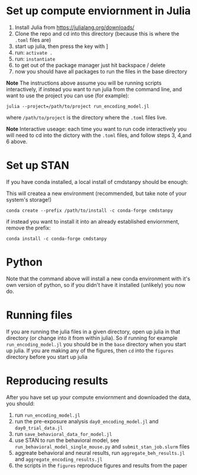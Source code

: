 # Set up compute enviornment in Julia
1. Install Julia from https://julialang.org/downloads/
2. Clone the repo and cd into this directory (because this is where the `.toml` files are)
3. start up julia, then press the key with ]
4. run: `activate .`
5. run: `instantiate`
6. to get out of the package manager just hit backspace / delete
7. now you should have all packages to run the files in the base directory

**Note** The instructions above assume you will be running scripts interactively, if instead you want to run julia from the command line, and want to use the project you can use (for example): 

`julia --project=/path/to/project run_encoding_model.jl`

where `/path/to/project` is the directory where the `.toml` files live.

**Note** Interactive useage: each time you want to run code interactively you will need to cd into the dictory with the `.toml` files, and follow steps 3, 4,and 6 above. 

# Set up STAN
If you have conda installed, a local install of cmdstanpy should be enough: 

This will createa a new environment (recommended, but take note of your system's storage!)

`conda create --prefix /path/to/install -c conda-forge cmdstanpy`

if instead you want to install it into an already established enviornment, remove the prefix: 

`conda install -c conda-forge cmdstanpy`

# Python
Note that the command above will install a new conda environment with it's own version of python, so if you didn't have it installed (unlikely) you now do. 

# Running files
If you are running the julia files in a given directory, open up julia in that directory (or change into it from within julia). So if running for example `run_encoding_model.jl` you should be in the `base` directory when you start up julia. If you are making any of the figures, then `cd` into the `figures` directory before you start up julia

# Reproducing results
After you have set up your compute enviornment and downloaded the data, you should:
1. run `run_encoding_model.jl`
2. run the pre-exposure analysis `day0_encoding_model.jl` and `day0_trial_data.jl`
3. run `save_behavioral_data_for_model.jl`
4. use STAN to run the behavioral model, see `run_behavioral_model_single_mouse.py` and `submit_stan_job.slurm` files
5. aggreate behavioral and neural results, run `aggregate_beh_results.jl` and `aggregate_encoding_results.jl`
6. the scripts in the `figures` reproduce figures and results from the paper
